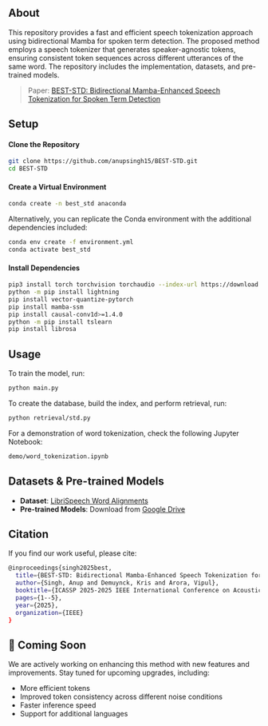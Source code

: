 ## About

This repository provides a fast and efficient speech tokenization approach using bidirectional Mamba for spoken term detection.  The proposed method employs a speech tokenizer that generates speaker-agnostic tokens, ensuring consistent token sequences across different utterances of the same word. The repository includes the implementation, datasets, and pre-trained models.

> Paper: [BEST-STD: Bidirectional Mamba-Enhanced Speech Tokenization for Spoken Term Detection](https://ieeexplore.ieee.org/abstract/document/10889633)


## Setup

#### Clone the Repository
```sh
git clone https://github.com/anupsingh15/BEST-STD.git
cd BEST-STD
```

#### Create a Virtual Environment
```sh
conda create -n best_std anaconda
```

Alternatively, you can replicate the Conda environment with the additional dependencies included:

```sh
conda env create -f environment.yml
conda activate best_std
```

#### Install Dependencies
```sh
pip3 install torch torchvision torchaudio --index-url https://download.pytorch.org/whl/cu121
python -m pip install lightning
pip install vector-quantize-pytorch
pip install mamba-ssm
pip install causal-conv1d>=1.4.0
python -m pip install tslearn
pip install librosa
```

## Usage

To train the model, run:  
```sh
python main.py
```

To create the database, build the index, and perform retrieval, run:
```sh
python retrieval/std.py
```

For a demonstration of word tokenization, check the following Jupyter Notebook:

```sh
demo/word_tokenization.ipynb
```


## Datasets & Pre-trained Models

- **Dataset**: [LibriSpeech Word Alignments](https://github.com/CorentinJ/librispeech-alignments)
- **Pre-trained Models**: Download from [Google Drive](https://drive.google.com/drive/folders/1C3Uaal6KxjnpsXkRA6XhitN6MgsXX5fO?usp=sharing)

## Citation

If you find our work useful, please cite:
```sh
@inproceedings{singh2025best,
  title={BEST-STD: Bidirectional Mamba-Enhanced Speech Tokenization for Spoken Term Detection},
  author={Singh, Anup and Demuynck, Kris and Arora, Vipul},
  booktitle={ICASSP 2025-2025 IEEE International Conference on Acoustics, Speech and Signal Processing (ICASSP)},
  pages={1--5},
  year={2025},
  organization={IEEE}
}
```

## 🚀 Coming Soon  
We are actively working on enhancing this method with new features and improvements. Stay tuned for upcoming upgrades, including:  

- More efficient tokens 
- Improved token consistency across different noise conditions  
- Faster inference speed 
- Support for additional languages  


